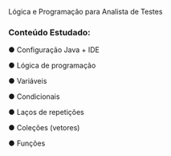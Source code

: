 Lógica e Programação para Analista de Testes

### Conteúdo Estudado:

● Configuração Java + IDE 

● Lógica de programação 

● Variáveis 

● Condicionais 

● Laços de repetições 

● Coleções (vetores) 

● Funções

